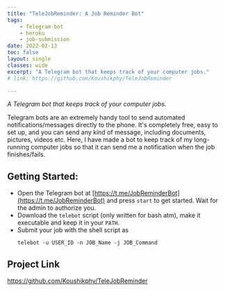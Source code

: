 ```yaml
---
title: "TeleJobReminder: A Job Reminder Bot"
tags: 
    - Telegram-bot
    - heroku
    - job-submission
date: 2022-02-13
toc: false
layout: single
classes: wide
excerpt: "A Telegram bot that keeps track of your computer jobs."
# link: https://github.com/Koushikphy/TeleJobReminder

---
```


_A Telegram bot that keeps track of your computer jobs._


Telegram bots are an extremely handy tool to send automated notifications/messages directly to the phone. It's completely free, easy to set up, and you can send any kind of message, including documents, pictures, videos etc. Here, I have made a bot to keep track of my long-running computer jobs so that it can send me a notification when the job finishes/fails.


## Getting Started:
- Open the Telegram bot at [https://t.me/JobReminderBot](https://t.me/JobReminderBot) and press `start` to get started. Wait for the admin to authorize you.
- Download the `telebot` script (only written for bash atm), make it executable and keep it in your `PATH`.
- Submit your job with the shell script as
    ```
    telebot -u USER_ID -n JOB_Name -j JOB_Command
    ```


## Project Link
<a href='https://github.com/Koushikphy/TeleJobReminder'>https://github.com/Koushikphy/TeleJobReminder</a>